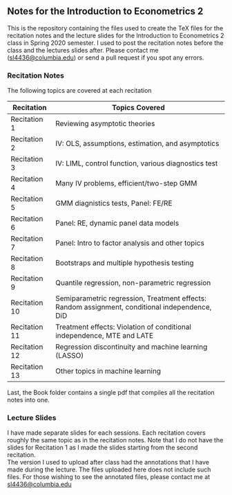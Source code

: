 ## Notes for the Introduction to Econometrics 2 

This is the repository containing the files used to create the TeX files for the recitation notes and the lecture slides for the Introduction to Econometrics 2 class in Spring 2020 semester. I used to post the recitation notes before the class and the lectures slides after. Please contact me (sl4436@columbia.edu) or send a pull request if you spot any errors. 

### Recitation Notes
The following topics are covered at each recitation


|Recitation    |  Topics Covered  |
|--------------|------------------|
|Recitation 1  |  Reviewing asymptotic theories  |
|Recitation 2  |  IV: OLS, assumptions, estimation, and asymptotics|
|Recitation 3  |  IV: LIML, control function, various diagnostics test  |
|Recitation 4  |  Many IV problems, efficient/two-step GMM  |
|Recitation 5  |  GMM diagnistics tests, Panel: FE/RE  |
|Recitation 6  |  Panel: RE, dynamic panel data models  |
|Recitation 7  |  Panel: Intro to factor analysis and other topics  |
|Recitation 8  |  Bootstraps and multiple hypothesis testing  |
|Recitation 9  |  Quantile regression, non-parametric regression |
|Recitation 10 |  Semiparametric regression, Treatment effects: Random assignment, conditional independence, DiD |
|Recitation 11 |  Treatment effects: Violation of conditional independence, MTE and LATE  |
|Recitation 12 |  Regression discontinuity and machine learning (LASSO)  |
|Recitation 13 |  Other topics in machine learning  |

Last, the Book folder contains a single pdf that compiles all the recitation notes into one.  



### Lecture Slides
I have made separate slides for each sessions. Each recitation covers roughly the same topic as in the recitation notes. Note that I do not have the slides for Recitation 1 as I made the slides starting from the second recitation.  <br>
The version I used to upload after class had the annotations that I have made during the lecture. The files uploaded here does not include such files. For those wishing to see the annotated files, please contact me at sl4436@columbia.edu
